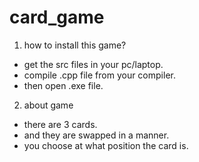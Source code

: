 # card_game

1) how to install this game?
- get the src files in your pc/laptop.
- compile .cpp file from your compiler. 
- then open .exe file.
   
2) about game
- there are 3 cards.
- and they are swapped in a manner. 
- you choose at what position the card is.
